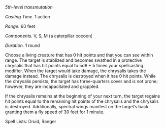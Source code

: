 *5th-level transmutation*

*Casting Time.* 1 action

*Range.* 60 feet

*Components.* V, S, M (a caterpillar cocoon)

*Duration.* 1 round

Choose a living creature that has 0 hit points and that you can see within range. The target is stablized and becomes swathed in a protective chrysalis that has hit points equal to 5d8 + 5 times your spellcasting modifier. When the target would take damage, the chrysalis takes the damage instead. The chrysalis is destroyed when it has 0 hit points. While the chrysalis persists, the target has three-quarters cover and is not prone; however, they are incapacitated and grappled. 

If the chrysalis remains at the beginning of your next turn, the target regains hit points equal to the remaining hit points of the chrysalis and the chrysalis is destroyed. Additionally, spectral wings manifest on the target’s back granting them a fly speed of 30 feet for 1 minute.

Spell Lists: Druid, Ranger
